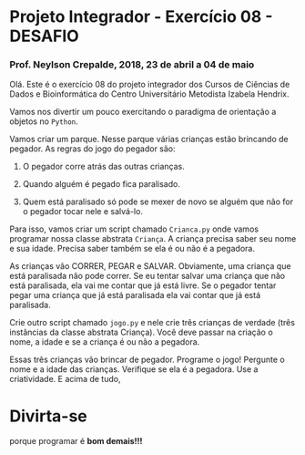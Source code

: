
# Projeto Integrador - Exercício 08 - DESAFIO

### Prof. Neylson Crepalde, 2018, 23 de abril a 04 de maio

Olá. Este é o exercício 08 do projeto integrador dos Cursos de Ciências de Dados e Bioinformática do Centro Universitário Metodista Izabela Hendrix.

Vamos nos divertir um pouco exercitando o paradigma de orientação a objetos no `Python`.

Vamos criar um parque. Nesse parque várias crianças estão brincando de pegador. As regras do jogo do pegador são:

1) O pegador corre atrás das outras crianças.

2) Quando alguém é pegado fica paralisado.

3) Quem está paralisado só pode se mexer de novo se alguém que não for o pegador tocar nele e salvá-lo.

Para isso, vamos criar um script chamado `Crianca.py` onde vamos programar nossa classe abstrata `Criança`. A criança precisa saber seu nome e sua idade. Precisa saber também se ela é ou não é a pegadora. 

As crianças vão CORRER, PEGAR e SALVAR. Obviamente, uma criança que está paralisada não pode correr. Se eu tentar salvar uma criança que não está paralisada, ela vai me contar que já está livre. Se o pegador tentar pegar uma criança que já está paralisada ela vai contar que já está paralisada.

Crie outro script chamado `jogo.py` e nele crie três crianças de verdade (três instâncias da classe abstrata Criança). Você deve passar na criação o nome, a idade e se a criança é ou não a pegadora.

Essas três crianças vão brincar de pegador. Programe o jogo! Pergunte o nome e a idade das crianças. Verifique se ela é a pegadora. Use a criatividade. E acima de tudo, 

# Divirta-se

porque programar é **bom demais!!!**
